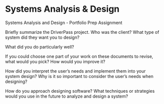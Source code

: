 # Systems Analysis & Design
Systems Analysis and Design - Portfolio Prep Assignment

Briefly summarize the DriverPass project. Who was the client? What type of system did they want you to design?



What did you do particularly well?



If you could choose one part of your work on these documents to revise, what would you pick? How would you improve it?



How did you interpret the user’s needs and implement them into your system design? Why is it so important to consider the user’s needs when designing?



How do you approach designing software? What techniques or strategies would you use in the future to analyze and design a system?


